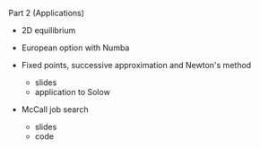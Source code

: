 Part 2  (Applications)

- 2D equilibrium

- European option with Numba

- Fixed points, successive approximation and Newton's method 
    - slides
    - application to Solow

- McCall job search 
    - slides
    - code

